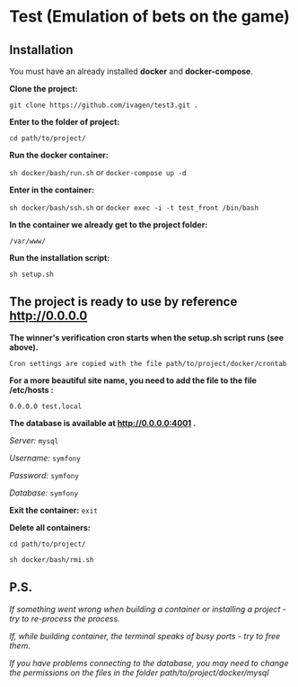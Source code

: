 # Test (Emulation of bets on the game) #

## Installation ##

You must have an already installed **docker** and **docker-compose**.

**Clone the project:**

``git clone https://github.com/ivagen/test3.git .``

**Enter to the folder of project:**

``cd path/to/project/``

**Run the docker container:**

``sh docker/bash/run.sh`` or ``docker-compose up -d``

**Enter in the container:**

``sh docker/bash/ssh.sh`` or ``docker exec -i -t test_front /bin/bash``

**In the container we already get to the project folder:**

``/var/www/``

**Run the installation script:**

``sh setup.sh``

## The project is ready to use by reference http://0.0.0.0 ##

**The winner's verification cron starts when the setup.sh script runs (see above).**

``Cron settings are copied with the file path/to/project/docker/crontab``

**For a more beautiful site name, you need to add the file to the file /etc/hosts :**

``0.0.0.0 test.local``

**The database is available at http://0.0.0.0:4001 .**

*Server:* ``mysql``

*Username:* ``symfony``

*Password:* ``symfony``

*Database:* ``symfony``

**Exit the container:** ``exit``

**Delete all containers:**

``cd path/to/project/``

``sh docker/bash/rmi.sh``

## P.S. ##
*If something went wrong when building a container or installing a project - try to re-process the process.*

*If, while building container, the terminal speaks of busy ports - try to free them.*

*If you have problems connecting to the database, you may need to change the permissions on the files in the folder path/to/project/docker/mysql*